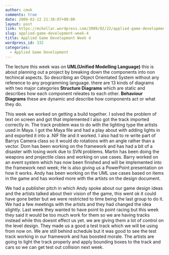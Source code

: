 ```yaml
---
author: cmuk
comments: true
date: 2009-02-22 21:38:07+00:00
layout: post
link: https://mckellar.wordpress.com/2009/02/22/applied-game-development-week-4/
slug: applied-game-development-week-4
title: Applied Game Development Week 4
wordpress_id: 332
categories:
  - Applied Game Development
---
```


The lecture this week was on **UML(Unified Modelling Language)** this is about planning out a project by breaking down the components into non techincal aspects. So describing an Object Orientated System without any reference to any programming language. there are 13 kinds of diagrams with two major categories **Structure Diagrams** which are static and describes how each component releates to each other. **Behaviour Diagrams** these are dynamic and describe how components act or what they do.

This week we worked on getting a build together. I solved the problem of text on screen and got that implemented I also got the track imported correctly in. The track problem was to do with the lighting type the artists used in Maya. I got the Maya file and had a play about with adding lights in and exported it into a .NIF file and it worked. I also had to re write part of Barrys Camera class so it would do rotations with an angle rather than a vector. Dom has been working on the framework and has had a bit of a disaster with losing work due to SVN problems. Martin has been doing the weapons and projectile class and working on use cases. Barry worked on an event system which has now been finished and will be implemented into the framework next week; He is also giving us a PowerPoint presentation on how it works. Andy has been working on the UML use cases based on items in the game and has worked more with the artists on the design document.

We had a publisher pitch in which Andy spoke about our game design ideas and the artists talked about their vision of the game, this went ok it could have gone better but we were restricted to time being the last group to do it. We had a few meetings with the artists and they had changed the idea slightly. Last week they wanted to have point to point racing but this week they said it would be too much work for them so we are having tracks instead while this doesnt effect us yet. we are giving them a lot of control on the level design. They made us a good a test track which we will be using from now on. We are still behind schedule but it was good to see the test track working in our framework and has boosted morale. The artists are going to light the track properly and apply bounding boxes to the track and cars so we can get test out collision next week.
